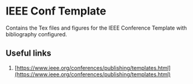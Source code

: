 # IEEE Conf Template

Contains the Tex files and figures for the IEEE Conference Template with bibliography configured.

## Useful links
1. [https://www.ieee.org/conferences/publishing/templates.html](https://www.ieee.org/conferences/publishing/templates.html)
